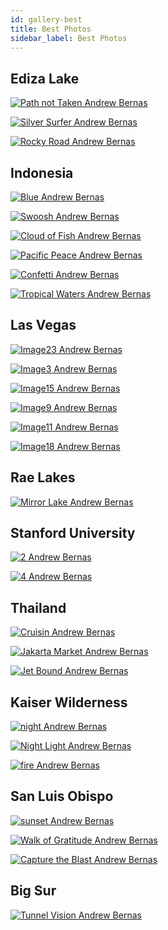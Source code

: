 ```yaml
---
id: gallery-best
title: Best Photos
sidebar_label: Best Photos
---
```


## Ediza Lake

[![Path not Taken Andrew Bernas](assets/gallery/Path_not_Taken.jpg)](assets/gallery/large/Path_not_Taken.jpg)

[![Silver Surfer Andrew Bernas](assets/gallery/Silver_Surfer_AB.jpg)](assets/gallery/large/Silver_Surfer_AB.jpg)

[![Rocky Road Andrew Bernas](assets/gallery/Rocky_Road_AB.jpg)](assets/gallery/large/Rocky_Road_AB.jpg)

## Indonesia

[![Blue Andrew Bernas](assets/gallery/Blue_AB.jpg)](assets/gallery/large/Blue_AB.jpg)

[![Swoosh Andrew Bernas](assets/gallery/Swoosh.jpg)](assets/gallery/large/Swoosh.jpg)

[![Cloud of Fish Andrew Bernas](assets/gallery/Cloud_of_Fish.jpg)](assets/gallery/large/Cloud_of_Fish.jpg)

[![Pacific Peace Andrew Bernas](assets/gallery/Pacific_Peace_AB.jpg)](assets/gallery/large/Pacific_Peace_AB.jpg)

[![Confetti Andrew Bernas](assets/gallery/Confetti_AB.jpg)](assets/gallery/large/Confetti_AB.jpg)

[![Tropical Waters Andrew Bernas](assets/gallery/Tropical_Waters.jpg)](assets/gallery/large/Tropical_Waters.jpg)

## Las Vegas

[![Image23 Andrew Bernas](assets/gallery/Image23.jpg)](assets/gallery/large/Image23.jpg)

[![Image3 Andrew Bernas](assets/gallery/Image3.jpg)](assets/gallery/large/Image3.jpg)

[![Image15 Andrew Bernas](assets/gallery/Image15.jpg)](assets/gallery/large/Image15.jpg)

[![Image9 Andrew Bernas](assets/gallery/Image9.jpg)](assets/gallery/large/Image9.jpg)

[![Image11 Andrew Bernas](assets/gallery/Image11.jpg)](assets/gallery/large/Image11.jpg)

[![Image18 Andrew Bernas](assets/gallery/Image18.jpg)](assets/gallery/large/Image18.jpg)

## Rae Lakes

[![Mirror Lake Andrew Bernas](assets/gallery/Mirror_Lake_AB.jpg)](assets/gallery/large/Mirror_Lake_AB.jpg)

## Stanford University

[![2 Andrew Bernas](assets/gallery/2.jpg)](assets/gallery/large/2.jpg)

[![4 Andrew Bernas](assets/gallery/4.jpg)](assets/gallery/large/4.jpg)

## Thailand

[![Cruisin Andrew Bernas](assets/gallery/Cruisin_AB.jpg)](assets/gallery/large/Cruisin_AB.jpg)

[![Jakarta Market Andrew Bernas](assets/gallery/Jakarta_Market_AB.jpg)](assets/gallery/large/Jakarta_Market_AB.jpg)

[![Jet Bound Andrew Bernas](assets/gallery/Jet_Bound_AB.jpg)](assets/gallery/large/Jet_Bound_AB.jpg)

## Kaiser Wilderness

[![night Andrew Bernas](assets/gallery/night.jpg)](assets/gallery/large/night.jpg)

[![Night Light Andrew Bernas](assets/gallery/Night_Light_AB.jpg)](assets/gallery/large/Night_Light_AB.jpg)

[![fire Andrew Bernas](assets/gallery/fire.jpg)](assets/gallery/large/fire.jpg)

## San Luis Obispo

[![sunset Andrew Bernas](assets/gallery/sunset.jpg)](assets/gallery/large/sunset.jpg)

[![Walk of Gratitude Andrew Bernas](assets/gallery/Walk_of_Gratitude_AB.jpg)](assets/gallery/large/Walk_of_Gratitude_AB.jpg)

[![Capture the Blast Andrew Bernas](assets/gallery/Capture_the_Blast_AB.jpg)](assets/gallery/large/Capture_the_Blast_AB.jpg)

## Big Sur

[![Tunnel Vision Andrew Bernas](assets/gallery/Tunnel_Vision_AB.jpg)](assets/gallery/large/Tunnel_Vision_AB.jpg)